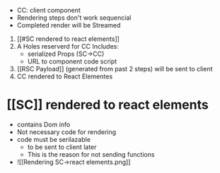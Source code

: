 - CC: client component
- Rendering steps don't work sequencial
- Completed render will be Streamed
1. [[#SC rendered to react elements]]
2. A Holes reserverd for CC Includes:
    - serialized Props (SC->CC)
    - URL to component code script
3. [[RSC Payload]] (generated from past 2 steps) will be sent to client
4. CC rendered to React Elementes

# [[SC]] rendered to react elements
- contains Dom info
- Not necessary code for rendering
- code must be serilazable 
	- to be sent to client later
	- This is the reason for not sending functions
- ![[Rendering SC->react elements.png]]